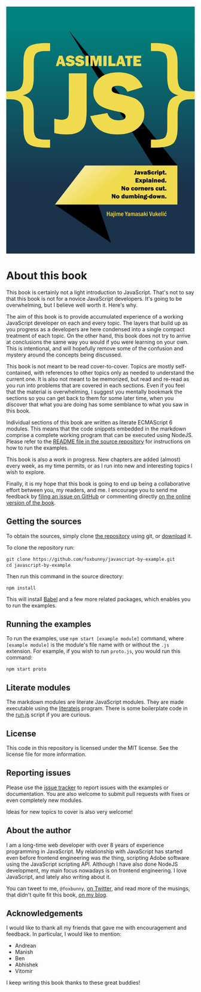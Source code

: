 ![Assimilate JS book cover](./cover.jpg)

# About this book

This book is certainly not a light introduction to JavaScript. That's not to
say that this book is not for a novice JavaScript developers. It's going to be
overwhelming, but I believe well worth it. Here's why.

The aim of this book is to provide accumulated experience of a working
JavaScript developer on each and every topic. The layers that build up as you
progress as a developers are here condensed into a single compact treatment of
each topic. On the other hand, this book does not try to arrive at conclusions
the same way you would if you were learning on your own. This is intentional,
and will hopefully remove some of the confusion and mystery around the concepts
being discussed.

This book is not meant to be read cover-to-cover. Topics are mostly
self-contained, with references to other topics only as needed to understand
the current one. It is also not meant to be memorized, but read and re-read as
you run into problems that are covered in each sections. Even if you feel that
the material is overwhelming, I suggest you mentally bookmark the sections so
you can get back to them for some later time, when you discover that what you
are doing has some semblance to what you saw in this book.

Individual sections of this book are written as literate ECMAScript 6 modules.
This means that the code snippets embedded in the markdown comprise a complete
working program that can be executed using NodeJS. Please refer to the
[README file in the source repository](https://github.com/foxbunny/javascript-by-example)
for instructions on how to run the examples.

This book is also a work in progress. New chapters are added (almost) every
week, as my time permits, or as I run into new and interesting topics I wish
to explore.

Finally, it is my hope that this book is going to end up being a collaborative
effort between you, my readers, and me. I encourage you to send me feedback by
[filing an issue on
GitHub](https://github.com/foxbunny/javascript-by-example/issues)  or
commenting directly [on the online version of the
book](https://foxbunny.gitbooks.io/assimilate-js/content/).

## Getting the sources

To obtain the sources, simply clone [the repository](
https://github.com/foxbunny/javascript-by-example/) using git, or [download](
https://github.com/foxbunny/javascript-by-example/archive/master.zip) it.

To clone the repository run:

    git clone https://github.com/foxbunny/javascript-by-example.git
    cd javascript-by-example

Then run this command in the source directory:

    npm install

This will install [Babel](https://babeljs.io/) and a few more related packages,
which enables you to run the examples.

## Running the examples

To run the examples, use `npm start [example module]` command, where `[example
module]` is the module's file name with or without the `.js` extension. For
example, if you wish to run `proto.js`, you would run this command:

    npm start proto

## Literate modules

The markdown modules are literate JavaScript modules. They are made executable
using the [literatejs](https://github.com/foxbunny/literatejs) program. There
is some boilerplate code in the
[run.js](https://github.com/foxbunny/javascript-by-example/blob/master/run.js)
script if you are curious.

## License

This code in this repository is licensed under the MIT license. See the license
file for more information.

## Reporting issues

Please use the [issue tracker](
https://github.com/foxbunny/javascript-by-example/issues) to report issues with
the examples or documentation. You are also welcome to submit pull requests
with fixes or even completely new modules.

Ideas for new topics to cover is also very welcome!

## About the author

I am a long-time web developer with over 8 years of experience programming
in JavaScript. My relationship with JavaScript has started even before frontend
engineering was *the* thing, scripting Adobe software using the JavaScript
scripting API. Although I have also done NodeJS development, my main focus
nowadays is on frontend engineering. I love JavaScript, and lately also writing
about it.

You can tweet to me, `@foxbunny`, [on Twitter](https://twitter.com/foxbunny),
and read more of the musings, that didn't quite fit this book, [on my
blog](http://hayavuk.tumblr.com/).

## Acknowledgements

I would like to thank all my friends that gave me with encouragement and
feedback. In particular, I would like to mention:

- Andrean
- Manish
- Ben
- Abhishek
- Vitomir

I keep writing this book thanks to these great buddies!
